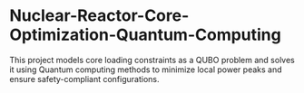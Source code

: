 # Nuclear-Reactor-Core-Optimization-Quantum-Computing
This project models core loading constraints as a QUBO problem and solves it using Quantum computing methods to minimize local power peaks and ensure safety-compliant configurations.
